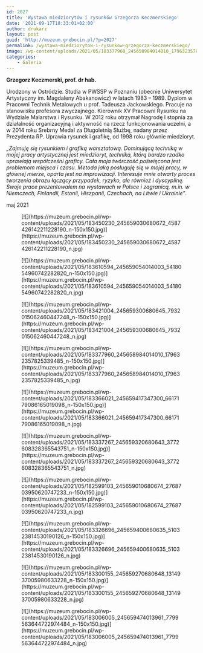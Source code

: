 ```yaml
---
id: 2027
title: 'Wystawa miedziorytów i rysunków Grzegorza Keczmerskiego'
date: '2021-09-17T18:33:01+02:00'
author: drukarz
layout: post
guid: 'http://muzeum.grebocin.pl/?p=2027'
permalink: /wystawa-miedziorytow-i-rysunkow-grzegorza-keczmerskiego/
image: /wp-content/uploads/2021/05/183377960_245658984014010_179632357825339485_n.jpg
categories:
    - Galeria
---
```


**Grzegorz Keczmerski, prof. dr hab.**

Urodzony w Ostródzie. Studia w PWSSP w Poznaniu (obecnie Uniwersytet Artystyczny im. Magdaleny Abakanowicz) w latach 1983 – 1989. Dyplom w Pracowni Technik Metalowych u prof. Tadeusza Jackowskiego. Pracuje na stanowisku profesora zwyczajnego. Kierownik XV Pracowni Rysunku na Wydziale Malarstwa i Rysunku. W 2012 roku otrzymał Nagrodę I stopnia za działalność organizacyjną i aktywność na rzecz funkcjonowania uczelni, a w 2014 roku Srebrny Medal za Długoletnią Służbę, nadany przez Prezydenta RP. Uprawia rysunek i grafikę, od 1998 roku głównie miedzioryt.

*„Zajmuję się rysunkiem i grafiką warsztatową. Dominującą techniką w mojej pracy artystycznej jest miedzioryt, technika, którą bardzo rzadko uprawiają współcześni graficy. Cała moja twórczość poświęcona jest problemom miejsca i czasu. Metoda jaką posługuję się w mojej pracy, w głównej mierze, oparta jest na improwizacji. Interesuje mnie otwarty proces tworzenia obrazu łączący przypadek, ryzyko, ale również i dyscyplinę. Swoje prace prezentowałem na wystawach w Polsce i zagranicą, m.in. w Niemczech, Finlandii, Estonii, Hiszpanii, Czechach, na Litwie i Ukrainie”.*

maj 2021

<div class="gallery galleryid-2027 gallery-columns-5 gallery-size-thumbnail" id="gallery-19"><figure class="gallery-item"><div class="gallery-icon portrait"> [![](https://muzeum.grebocin.pl/wp-content/uploads/2021/05/183450230_245659030680672_4587426142211228190_n-150x150.jpg)](https://muzeum.grebocin.pl/wp-content/uploads/2021/05/183450230_245659030680672_4587426142211228190_n.jpg) </div></figure><figure class="gallery-item"><div class="gallery-icon portrait"> [![](https://muzeum.grebocin.pl/wp-content/uploads/2021/05/183610594_245659054014003_5418054960742282820_n-150x150.jpg)](https://muzeum.grebocin.pl/wp-content/uploads/2021/05/183610594_245659054014003_5418054960742282820_n.jpg) </div></figure><figure class="gallery-item"><div class="gallery-icon portrait"> [![](https://muzeum.grebocin.pl/wp-content/uploads/2021/05/183421004_245659300680645_7932015062460447248_n-150x150.jpg)](https://muzeum.grebocin.pl/wp-content/uploads/2021/05/183421004_245659300680645_7932015062460447248_n.jpg) </div></figure><figure class="gallery-item"><div class="gallery-icon portrait"> [![](https://muzeum.grebocin.pl/wp-content/uploads/2021/05/183377960_245658984014010_179632357825339485_n-150x150.jpg)](https://muzeum.grebocin.pl/wp-content/uploads/2021/05/183377960_245658984014010_179632357825339485_n.jpg) </div></figure><figure class="gallery-item"><div class="gallery-icon landscape"> [![](https://muzeum.grebocin.pl/wp-content/uploads/2021/05/183366021_245659417347300_6617179086165019098_n-150x150.jpg)](https://muzeum.grebocin.pl/wp-content/uploads/2021/05/183366021_245659417347300_6617179086165019098_n.jpg) </div></figure><figure class="gallery-item"><div class="gallery-icon landscape"> [![](https://muzeum.grebocin.pl/wp-content/uploads/2021/05/183337267_245659320680643_3772608328365543751_n-150x150.jpg)](https://muzeum.grebocin.pl/wp-content/uploads/2021/05/183337267_245659320680643_3772608328365543751_n.jpg) </div></figure><figure class="gallery-item"><div class="gallery-icon landscape"> [![](https://muzeum.grebocin.pl/wp-content/uploads/2021/05/182599103_245659010680674_2768703950620747233_n-150x150.jpg)](https://muzeum.grebocin.pl/wp-content/uploads/2021/05/182599103_245659010680674_2768703950620747233_n.jpg) </div></figure><figure class="gallery-item"><div class="gallery-icon landscape"> [![](https://muzeum.grebocin.pl/wp-content/uploads/2021/05/183326696_245659400680635_510323814530190126_n-150x150.jpg)](https://muzeum.grebocin.pl/wp-content/uploads/2021/05/183326696_245659400680635_510323814530190126_n.jpg) </div></figure><figure class="gallery-item"><div class="gallery-icon landscape"> [![](https://muzeum.grebocin.pl/wp-content/uploads/2021/05/183300155_245659270680648_1314937005980633228_n-150x150.jpg)](https://muzeum.grebocin.pl/wp-content/uploads/2021/05/183300155_245659270680648_1314937005980633228_n.jpg) </div></figure><figure class="gallery-item"><div class="gallery-icon landscape"> [![](https://muzeum.grebocin.pl/wp-content/uploads/2021/05/183006005_245659474013961_7799563644722974484_n-150x150.jpg)](https://muzeum.grebocin.pl/wp-content/uploads/2021/05/183006005_245659474013961_7799563644722974484_n.jpg) </div></figure> </div>